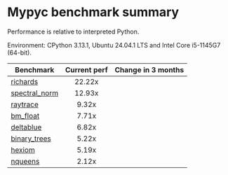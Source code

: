 # Mypyc benchmark summary

Performance is relative to interpreted Python.

Environment: CPython 3.13.1, Ubuntu 24.04.1 LTS and Intel Core i5-1145G7 (64-bit).

| Benchmark | Current perf | Change in 3 months |
| --- | :---: | :---: |
| [richards](benchmarks/richards.md) | 22.22x |  |
| [spectral_norm](benchmarks/spectral_norm.md) | 12.93x |  |
| [raytrace](benchmarks/raytrace.md) | 9.32x |  |
| [bm_float](benchmarks/bm_float.md) | 7.71x |  |
| [deltablue](benchmarks/deltablue.md) | 6.82x |  |
| [binary_trees](benchmarks/binary_trees.md) | 5.22x |  |
| [hexiom](benchmarks/hexiom.md) | 5.19x |  |
| [nqueens](benchmarks/nqueens.md) | 2.12x |  |
